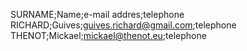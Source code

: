SURNAME;Name;e-mail addres;telephone  
RICHARD;Guives;guives.richard@gmail.com;telephone
THENOT;Mickael;mickael@thenot.eu;telephone
